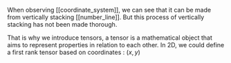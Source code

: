 When observing [[coordinate_system]], we can see that it can be made from vertically stacking [[number_line]].
But this process of vertically stacking has not been made thorough.

That is why we introduce tensors, a tensor is a mathematical object that aims to represent properties in relation to each other.
In 2D, we could define a first rank tensor based on coordinates : $(x,y)$
